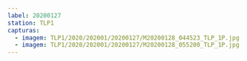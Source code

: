 ```yaml
---
label: 20200127
station: TLP1
capturas:
  - imagem: TLP1/2020/202001/20200127/M20200128_044523_TLP_1P.jpg
  - imagem: TLP1/2020/202001/20200127/M20200128_055200_TLP_1P.jpg
---
```

